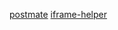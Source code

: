 [postmate](https://www.npmjs.com/package/postmate)
[iframe-helper](https://www.npmjs.com/package/iframe-helper)
